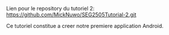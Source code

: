 Lien pour le repository du tutoriel 2: https://github.com/MickNuwo/SEG2505Tutorial-2.git

Ce tutoriel constitue a creer notre premiere application Android.